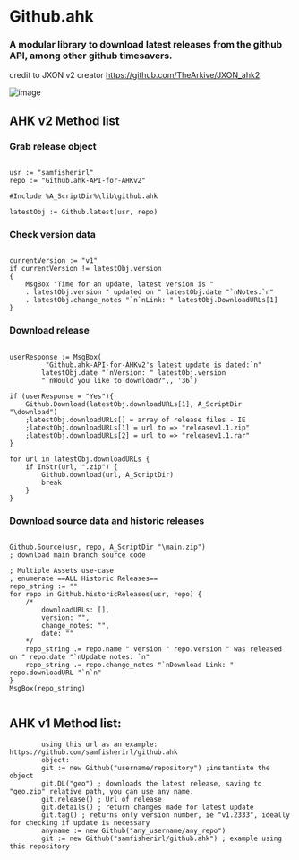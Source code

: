 # Github.ahk 
<h3>A modular library to download latest releases from the github API, among other github timesavers. </h3>
<p class="has-line-data" data-line-start="1" data-line-end="2">
 
credit to JXON v2 creator https://github.com/TheArkive/JXON_ahk2

![image](https://github.com/samfisherirl/Github.ahk-API-for-AHKv2/assets/98753696/5f655888-1b12-40fa-8844-33eaec1c6d41)


## AHK v2 Method list 

### Grab release object 
 
```autohotkey

usr := "samfisherirl"
repo := "Github.ahk-API-for-AHKv2"

#Include %A_ScriptDir%\lib\github.ahk

latestObj := Github.latest(usr, repo)

```

### Check version data
 
```autohotkey

currentVersion := "v1"
if currentVersion != latestObj.version 
{
    MsgBox "Time for an update, latest version is " 
    . latestObj.version " updated on " latestObj.date "`nNotes:`n" 
    . latestObj.change_notes "`n`nLink: " latestObj.DownloadURLs[1]
}

```

### Download release
 
```autohotkey

userResponse := MsgBox(
    	 "Github.ahk-API-for-AHKv2's latest update is dated:`n"
    	latestObj.date "`nVersion: " latestObj.version 
    	"`nWould you like to download?",, '36')

if (userResponse = "Yes"){
	Github.Download(latestObj.downloadURLs[1], A_ScriptDir "\download")
	;latestObj.downloadURLs[] = array of release files - IE
	;latestObj.downloadURLs[1] = url to => "releasev1.1.zip" 
	;latestObj.downloadURLs[2] = url to => "releasev1.1.rar"
}

for url in latestObj.downloadURLs {
    if InStr(url, ".zip") {
        Github.download(url, A_ScriptDir) 
        break
    }
}

```

### Download source data and historic releases
 
```autohotkey

Github.Source(usr, repo, A_ScriptDir "\main.zip")
; download main branch source code

; Multiple Assets use-case
; enumerate ==ALL Historic Releases==
repo_string := ""
for repo in Github.historicReleases(usr, repo) {
    /* 
        downloadURLs: [],
        version: "",
        change_notes: "",
        date: ""  
    */
    repo_string .= repo.name " version " repo.version " was released on " repo.date "`nUpdate notes: `n" 
    repo_string .= repo.change_notes "`nDownload Link: " repo.downloadURL "`n`n"
}
MsgBox(repo_string)


``` 

## AHK v1 Method list:
        
```autohotkey
        using this url as an example: https://github.com/samfisherirl/github.ahk
        object: 
        git := new Github("username/repository") ;instantiate the object
        git.DL("geo") ; downloads the latest release, saving to "geo.zip" relative path, you can use any name. 
        git.release() ; Url of release 
        git.details() ; return changes made for latest update
        git.tag() ; returns only version number, ie "v1.2333", ideally for checking if update is necessary
        anyname := new Github("any_username/any_repo") 
        git := new Github("samfisherirl/github.ahk") ; example using this repository
```
 
  
